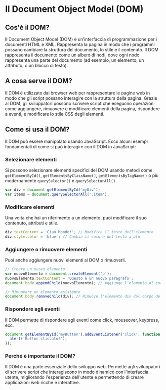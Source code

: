 <!-- @format -->

# Il Document Object Model (DOM)

## Cos'è il DOM?

Il Document Object Model (DOM) è un'interfaccia di programmazione per i documenti HTML e XML. Rappresenta la pagina in modo che i programmi possano cambiare la struttura del documento, lo stile e il contenuto. Il DOM rappresenta il documento come un albero di nodi, dove ogni nodo rappresenta una parte del documento (ad esempio, un elemento, un attributo, o un blocco di testo).

## A cosa serve il DOM?

Il DOM è utilizzato dai browser web per rappresentare le pagine web in modo che gli script possano interagire con la struttura della pagina. Grazie al DOM, gli sviluppatori possono scrivere script che eseguono operazioni come aggiungere, rimuovere e modificare elementi della pagina, rispondere a eventi, e modificare lo stile CSS degli elementi.

## Come si usa il DOM?

Il DOM può essere manipolato usando JavaScript. Ecco alcuni esempi fondamentali di come si può interagire con il DOM in JavaScript:

### Selezionare elementi

Si possono selezionare elementi specifici del DOM usando metodi come `getElementById()`, `getElementsByClassName()`, `getElementsByTagName()` o più modernamente `querySelector()` e `querySelectorAll()`.

```javascript
var div = document.getElementById('myDiv');
var items = document.querySelectorAll('.item');
```

### Modificare elementi

Una volta che hai un riferimento a un elemento, puoi modificare il suo contenuto, attributi e stile.

```javascript
div.textContent = 'Ciao Mondo!'; // Modifica il testo dell'elemento
div.style.color = 'blue'; // Cambia il colore del testo a blu
```

### Aggiungere o rimuovere elementi

Puoi anche aggiungere nuovi elementi al DOM o rimuoverli.

```javascript
// Creare un nuovo elemento
var nuovoElemento = document.createElement('p');
nuovoElemento.textContent = 'Questo è un nuovo paragrafo';
document.body.appendChild(nuovoElemento); // Aggiunge l'elemento al corpo del documento

// Rimuovere un elemento esistente
document.body.removeChild(div); // Rimuove l'elemento div dal corpo del documento
```

### Rispondere agli eventi

Il DOM permette di rispondere agli eventi come click, mouseover, keypress, ecc.

```javascript
document.getElementById('myButton').addEventListener('click', function () {
  alert('Button cliccato!');
});
```

### Perché è importante il DOM?

Il DOM è una parte essenziale dello sviluppo web. Permette agli sviluppatori di scrivere script che interagiscono in modo dinamico con l'interfaccia utente, migliorando l'esperienza dell'utente e permettendo di creare applicazioni web ricche e interattive.
